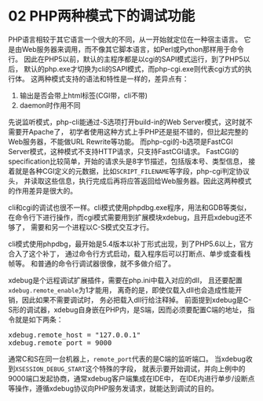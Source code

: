 # 02 PHP两种模式下的调试功能

PHP语言相较于其它语言一个很大的不同，从一开始就定位在一种宿主语言。
它是由Web服务器来调用，而不像其它脚本语言，如Perl或Python那样用于命令行。
因此在PHP5以前，默认的主程序都是以cgi的SAPI模式运行，到了PHP5以后，
默认的php.exe才切换为cli的SAPI模式，而php-cgi.exe则代表cgi方式的执行体。
这两种模式支持的语法和特性是一样的，差异点有：

1. 输出是否会带上html标签(CGI带，cli不带)
2. daemon时作用不同

先说监听模式，php-cli能通过-S选项打开build-in的Web Server模式，这时就不需要开Apache了，
初学者使用这种方式上手PHP还是挺不错的，但比起完整的Web服务器，不能做URL Rewrite等功能。
而php-cgi的-b选项是FastCGI Server模式，这种模式不支持HTTP请求，只支持FastCGI请求。
FastCGI的specification比较简单，开始的请求头是8字节描述，包括版本号、类型信息，
接着就是各种CGI定义的元数据，比如`SCRIPT_FILENAME`等字段，php-cgi判定协议头，
并读取这些信息，执行完成后再将应答返回给Web服务器。因此这两种模式的作用差异是很大的。

cli和cgi的调试也很不一样。cli模式使用phpdbg.exe程序，用法和GDB等类似，
在命令行下进行操作，而cgi模式需要用到扩展模块xdebug，且开启xdebug还不够了，
需要和另一个进程以C-S模式交互才行。

cli模式使用phpdbg，最开始是5.4版本以补丁形式出现，到了PHP5.6以上，官方合入了这个补丁，
通过命令行方式启动，载入程序后可以打断点、单步或查看栈帧等。
和普通的命令行调试器很像，就不多做介绍了。

xdebug是个远程调试扩展插件，需要在php.ini中载入对应的dll，
且还要配置`xdebug.remote_enable`为1才能用，
离奇的是，即使仅载入dll也会造成性能开销，因此如果不需要调试时，
务必把载入dll行给注释掉。
前面提到xdebug是C-S形的调试器，xdebug自身嵌在PHP内，是S端，因而必须要配置C端的地址，
指令就是如下两条：
<pre>
xdebug.remote_host = "127.0.0.1"
xdebug.remote_port = 9000
</pre>
通常C和S在同一台机器上，`remote_port`代表的是C端的监听端口。
当xdebug收到`XSESSION_DEBUG_START`这个特殊的字段，
就表示要开始调试，并向上例中的9000端口发起协商，通常xdebug客户端集成在IDE中，
在IDE内进行单步/设断点等操作，遵循xdebug协议向PHP服务发请求，就能达到调试的目的。
